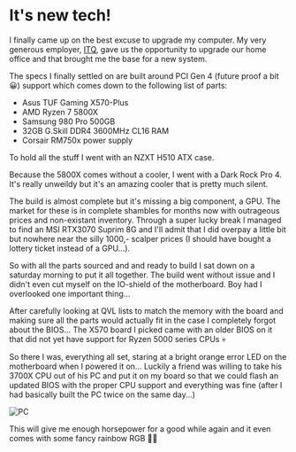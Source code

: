 # It's new tech!

I finally came up on the best excuse to upgrade my computer. My very generous employer, [ITQ](https://www.itq.eu), gave us the opportunity to upgrade our home office and that brought me the base for a new system.

The specs I finally settled on are built around PCI Gen 4 (future proof a bit 😀) support which comes down to the following list of parts:

- Asus TUF Gaming X570-Plus
- AMD Ryzen 7 5800X
- Samsung 980 Pro 500GB
- 32GB G.Skill DDR4 3600MHz CL16 RAM
- Corsair RM750x power supply

To hold all the stuff I went with an NZXT H510 ATX case.

Because the 5800X comes without a cooler, I went with a Dark Rock Pro 4. It's really unweildy but it's an amazing cooler that is pretty much silent.

The build is almost complete but it's missing a big component, a GPU. The market for these is in complete shambles for months now with outrageous prices and non-existant inventory. Through a super lucky break I managed to find an MSI RTX3070 Suprim 8G and I'll admit that I did overpay a little bit but nowhere near the silly 1000,- scalper prices (I should have bought a lottery ticket instead of a GPU...).

So with all the parts sourced and and ready to build I sat down on a saturday morning to put it all together. The build went without issue and I didn't even cut myself on the IO-shield of the motherboard. Boy had I overlooked one important thing...

After carefully looking at QVL lists to match the memory with the board and making sure all the parts would actually fit in the case I completely forgot about the BIOS... The X570 board I picked came with an older BIOS on it that did not yet have support for Ryzen 5000 series CPUs 💀

So there I was, everything all set, staring at a bright orange error LED on the motherboard when I powered it on... Luckily a friend was willing to take his 3700X CPU out of his PC and put it on my board so that we could flash an updated BIOS with the proper CPU support and everything was fine (after I had basically built the PC twice on the same day...)

![PC](/content/new-tech-2021/new-tech-2021.jpg)

This will give me enough horsepower for a good while again and it even comes with some fancy rainbow RGB 👨‍💻
